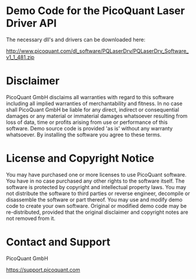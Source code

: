 # Demo Code for the PicoQuant Laser Driver API

The necessary dll's and drivers can be downloaded here:

http://www.picoquant.com/dl_software/PQLaserDrv/PQLaserDrv_Software_v1_1_481.zip

# Disclaimer

PicoQuant GmbH disclaims all warranties with regard to this software including
all implied warranties of merchantability and fitness. In no case shall
PicoQuant GmbH be liable for any direct, indirect or consequential damages or
any material or immaterial damages whatsoever resulting from loss of data, time
or profits arising from use or performance of this software.
Demo source code is provided 'as is' without any warranty whatsoever.
By installing the software you agree to these terms.

# License and Copyright Notice

You may have purchased one or more licenses to use PicoQuant software.
You have in no case purchased any other rights to the software itself.
The software is protected by copyright and intellectual property laws.
You may not distribute the software to third parties or reverse engineer,
decompile or disassemble the software or part thereof. You may use and modify
demo code to create your own software. Original or modified demo code may be
re-distributed, provided that the original disclaimer and copyright notes are not
removed from it.


# Contact and Support

PicoQuant GmbH 

https://support.picoquant.com
